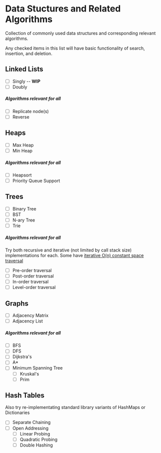 # Data Stuctures and Related Algorithms
Collection of commonly used data structures and corresponding relevant algorithms.

Any checked items in this list will have basic functionality of search, insertion, and deletion.

## Linked Lists
- [ ] Singly -- **WIP**
- [ ] Doubly

##### Algorithms relevant for all
- [ ] Replicate node(s)
- [ ] Reverse

## Heaps
- [ ] Max Heap
- [ ] Min Heap

##### Algorithms relevant for all
- [ ] Heapsort
- [ ] Priority Queue Support

## Trees
- [ ] Binary Tree
- [ ] BST
- [ ] N-ary Tree
- [ ] Trie

##### Algorithms relevant for all
Try both recursive and iterative (not limited by call stack size) implementations for each. Some have [iterative O(n) constant space traversal](https://www.geeksforgeeks.org/inorder-tree-traversal-without-recursion-and-without-stack/)

- [ ] Pre-order traversal
- [ ] Post-order traversal
- [ ] In-order traversal
- [ ] Level-order traversal

## Graphs
- [ ] Adjacency Matrix
- [ ] Adjacency List

##### Algorithms relevant for all
- [ ] BFS
- [ ] DFS
- [ ] Dijkstra's
- [ ] A*
- [ ] Minimum Spanning Tree
  - [ ] Kruskal's
  - [ ] Prim

## Hash Tables
Also try re-implementating standard library variants of HashMaps or Dictionaries

- [ ] Separate Chaining
- [ ] Open Addressing
  - [ ] Linear Probing
  - [ ] Quadratic Probing
  - [ ] Double Hashing
